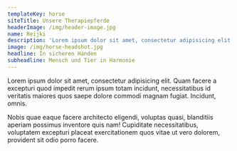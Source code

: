 ```yaml
---
templateKey: horse
siteTitle: Unsere Therapiepferde
headerImage: /img/header-image.jpg
name: Reijki
description: 'Lorem ipsum dolor sit amet, consectetur adipisicing elit.'
image: /img/horse-headshot.jpg
headline: In sicheren Händen
subheadline: Mensch und Tier in Harmonie
---
```

Lorem ipsum dolor sit amet, consectetur adipisicing elit. Quam facere a excepturi quod impedit rerum ipsum totam incidunt, necessitatibus id veritatis maiores quos saepe dolore commodi magnam fugiat. Incidunt, omnis.



Nobis quae eaque facere architecto eligendi, voluptas quasi, blanditiis aperiam possimus inventore quis nam! Cupiditate necessitatibus, voluptatem excepturi placeat exercitationem quos vitae ut vero dolorem, provident sit odio porro facere.
